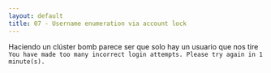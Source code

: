 ```yaml
---
layout: default
title: 07 - Username enumeration via account lock
---
```

Haciendo un clúster bomb parece ser que solo hay un usuario que nos tire `You have made too many incorrect login attempts. Please try again in 1 minute(s).`
